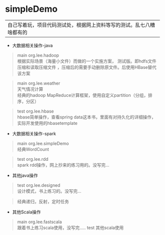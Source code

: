 # simpleDemo


<table>
    <tr><td>自己写着玩，项目代码测试处，根据网上资料等写的测试。乱七八糟啥都有的</td></tr>
   
</table>


* 大数据相关操作-java

> main org.lee.hadoop    
根据实际场景（海量小文件）而做的一个实施方案，
测试版。即hdfs文件压缩和读取压缩文件
，压缩后的需要手动删除原文件。后使用HBase替代该方案

>main org.lee.weather        
天气情况计算               
经典的hadoop MapReduce计算框架，使用自定义partition（分组，排序，分区）

>test  org.lee.hbase          
hbase简单操作，查看spring data这本书，里面有对持久化的详细操作，实际开发使用的hbasetemplate
* 大数据相关操作-spark

>main org.lee.simpleDemo           
经典WordCount

>test org.lee.rdd             
spark rdd操作，网上抄来的练习用的。没写完...

* 其他java操作
>test org.lee.designed                             
设计模式，书上练习的。没写完...

>经典递归，反射，定时任务

* 其他Scala操作
>main org.lee.fastscala                 
跟着书上练习scala使用，没写完.....
>test 其他scala使用

